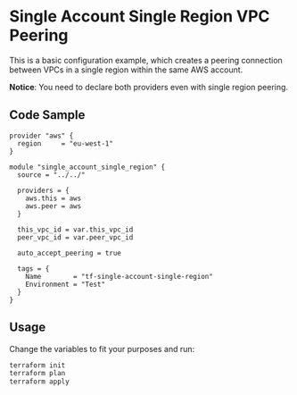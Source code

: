 # Single Account Single Region VPC Peering

This is a basic configuration example, which creates a peering connection between VPCs in a single region within the same AWS account.

**Notice**: You need to declare both providers even with single region peering.

## Code Sample

```
provider "aws" {
  region     = "eu-west-1"
}

module "single_account_single_region" {
  source = "../../"

  providers = {
    aws.this = aws
    aws.peer = aws
  }

  this_vpc_id = var.this_vpc_id
  peer_vpc_id = var.peer_vpc_id

  auto_accept_peering = true

  tags = {
    Name        = "tf-single-account-single-region"
    Environment = "Test"
  }
}
```

## Usage

Change the variables to fit your purposes and run:

```bash
terraform init
terraform plan
terraform apply
```

